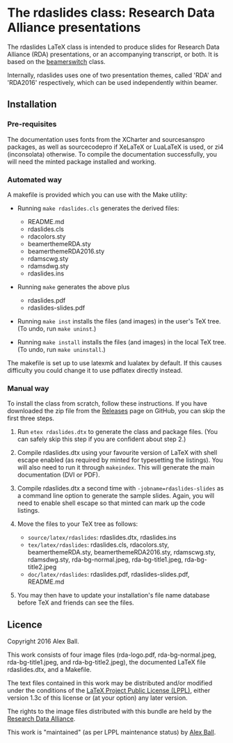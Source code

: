 The rdaslides class: Research Data Alliance presentations
=========================================================

The rdaslides LaTeX class is intended to produce slides for Research
Data Alliance (RDA) presentations, or an accompanying transcript, or both.
It is based on the [beamerswitch] class.

Internally, rdaslides uses one of two presentation themes, called 'RDA'
and 'RDA2016' respectively, which can be used independently within beamer.

Installation
------------

### Pre-requisites ###

The documentation uses fonts from the XCharter and sourcesanspro
packages, as well as sourcecodepro if XeLaTeX or LuaLaTeX is used,
or zi4 (inconsolata) otherwise. To compile the documentation
successfully, you will need the minted package installed and working.

### Automated way ###

A makefile is provided which you can use with the Make utility:

  * Running `make rdaslides.cls` generates the derived files:

      - README.md
      - rdaslides.cls
      - rdacolors.sty
      - beamerthemeRDA.sty
      - beamerthemeRDA2016.sty
      - rdamscwg.sty
      - rdamsdwg.sty
      - rdaslides.ins

  * Running `make` generates the above plus

      - rdaslides.pdf
      - rdaslides-slides.pdf

  * Running `make inst` installs the files (and images) in the user's
    TeX tree.  (To undo, run `make uninst`.)
  * Running `make install` installs the files (and images) in the
    local TeX tree. (To undo, run `make uninstall`.)

The makefile is set up to use latexmk and lualatex by default.
If this causes difficulty you could change it to use pdflatex directly
instead.

### Manual way ###

To install the class from scratch, follow these instructions. If you have
downloaded the zip file from the [Releases] page on GitHub, you can skip the
first three steps.

 1. Run `etex rdaslides.dtx` to generate the class and package files. (You can
    safely skip this step if you are confident about step 2.)

 2. Compile rdaslides.dtx using your favourite version of LaTeX with shell
    escape enabled (as required by minted for typesetting the listings). You
    will also need to run it through `makeindex`. This will generate the main
    documentation (DVI or PDF).

 3. Compile rdaslides.dtx a second time with `-jobname=rdaslides-slides`
    as a command line option to generate the sample slides. Again, you will
    need to enable shell escape so that minted can mark up the code listings.

 4. Move the files to your TeX tree as follows:

      - `source/latex/rdaslides`:
        rdaslides.dtx,
        rdaslides.ins
      - `tex/latex/rdaslides`:
        rdaslides.cls,
        rdacolors.sty,
        beamerthemeRDA.sty,
        beamerthemeRDA2016.sty,
        rdamscwg.sty,
        rdamsdwg.sty,
        rda-bg-normal.jpeg,
        rda-bg-title1.jpeg,
        rda-bg-title2.jpeg
      - `doc/latex/rdaslides`:
        rdaslides.pdf,
        rdaslides-slides.pdf,
        README.md

 5. You may then have to update your installation's file name database
    before TeX and friends can see the files.

Licence
-------

Copyright 2016 Alex Ball.

This work consists of four image files (rda-logo.pdf, rda-bg-normal.jpeg,
rda-bg-title1.jpeg, and rda-bg-title2.jpeg), the documented LaTeX file
rdaslides.dtx, and a Makefile.

The text files contained in this work may be distributed and/or modified
under the conditions of the [LaTeX Project Public License (LPPL)][lppl],
either version 1.3c of this license or (at your option) any later
version.

The rights to the image files distributed with this bundle are held by
the [Research Data Alliance][rda].

This work is "maintained" (as per LPPL maintenance status) by
[Alex Ball][me].

[beamerswitch]: https://github.com/alex-ball/beamerswitch
[Releases]: https://github.com/alex-ball/rdaslides/releases
[lppl]: http://www.latex-project.org/lppl.txt
[rda]: https://rd-alliance.org/
[me]: http://alexball.me.uk/

